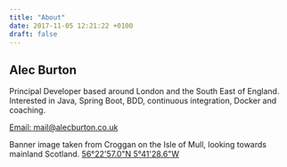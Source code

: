 ```yaml
---
title: "About"
date: 2017-11-05 12:21:22 +0100
draft: false
---
```

## Alec Burton

Principal Developer based around London and the South East of England. Interested in Java, Spring Boot, BDD, continuous integration, Docker and coaching.

[Email: mail@alecburton.co.uk](mailto:mail@alecburton.co.uk)

Banner image taken from Croggan on the Isle of Mull, looking towards mainland Scotland. [56°22'57.0"N 5°41'28.6"W](https://www.google.com/maps/search/56%C2%B022'57.0%22N+5%C2%B041'28.6%22W?sa=X&ved=2ahUKEwiQpZahxejhAhVgTRUIHWBPCFoQ8gEwAHoECAkQAQ)
